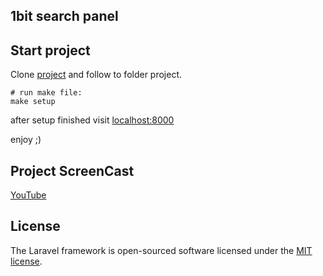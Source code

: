 ## 1bit search panel

## Start project

Clone [project](https://github.com/abelikov5/1bit_search.git) and follow to folder project.

```
# run make file:
make setup

```
after setup finished visit [localhost:8000](http://localhost:8000/)

enjoy ;)

## Project ScreenCast

[YouTube]()

## License

The Laravel framework is open-sourced software licensed under the [MIT license](https://opensource.org/licenses/MIT).
